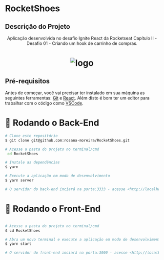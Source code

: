 # RocketShoes

<h2>Descrição do Projeto</h2>
<p align="center">
Aplicação desenvolvida no  desafio Ignite React da Rocketseat Capítulo II - Desafio 01 - Criando um hook de carrinho de compras.

</p>

<h1 align="center">
  <img alt="logo" title="#logo" src="./assets/git.png" />
</h1>
<h2>Pré-requisitos</h2>

Antes de começar, você vai precisar ter instalado em sua máquina as seguintes ferramentas:
[Git](https://git-scm.com) e [React](https://pt-br.reactjs.org/).
Além disto é bom ter um editor para trabalhar com o código como [VSCode](https://code.visualstudio.com/).

# 🎲 Rodando o Back-End

```bash
# Clone este repositório
$ git clone git@github.com:rosana-moreira/RocketShoes.git

# Acesse a pasta do projeto no terminal/cmd
 cd RocketShoes

# Instale as dependências
$ yarn

# Execute a aplicação em modo de desenvolvimento
$ yarn server

# O servidor do back-end inciará na porta:3333 - acesse <http://localhost:3333>

```

# 🎲 Rodando o Front-End

```bash

# Acesse a pasta do projeto no terminal/cmd
$ cd RocketShoes

# Abra um novo terminal e execute a aplicação em modo de desenvolvimento
$ yarn start

# O servidor do front-end inciará na porta:3000 - acesse <http://localhost:3000>
```

